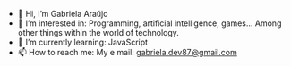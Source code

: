 - 👋 Hi, I’m Gabriela Araújo
- 👀 I’m interested in: Programming, artificial intelligence, games... Among other things within the world of technology.
- 🌱 I’m currently learning: JavaScript
- 📫 How to reach me: My e mail: gabriela.dev87@gmail.com


<!---
gabidev87/gabidev87 is a ✨ special ✨ repository because its `README.md` (this file) appears on your GitHub profile.
You can click the Preview link to take a look at your changes.
--->
